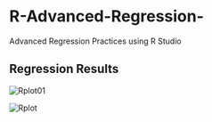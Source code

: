 # R-Advanced-Regression-
Advanced Regression Practices using R Studio

## Regression Results 

![Rplot01](https://user-images.githubusercontent.com/48209176/59560040-d60f9780-9045-11e9-8ac4-d3d6f08336fb.png)

 
![Rplot](https://user-images.githubusercontent.com/48209176/59560043-d871f180-9045-11e9-9a3f-fd76bce554f1.png)
